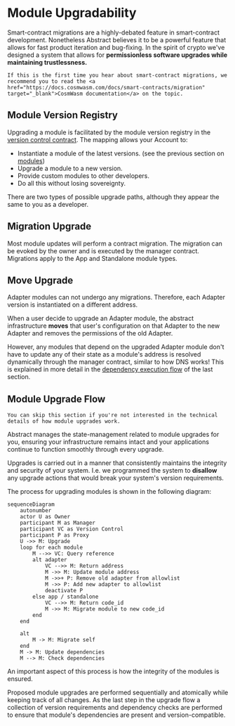 # Module Upgradability

Smart-contract migrations are a highly-debated feature in smart-contract development. Nonetheless Abstract believes it
to be a powerful feature that allows for fast product iteration and bug-fixing. In the spirit of crypto we've designed a system that
allows for **permissionless software upgrades while maintaining trustlessness.**

```admonish info
If this is the first time you hear about smart-contract migrations, we recommend you to read the <a href="https://docs.cosmwasm.com/docs/smart-contracts/migration" target="_blank">CosmWasm documentation</a> on the topic.
```

## Module Version Registry

Upgrading a module is facilitated by the module version registry in
the [version control contract](../5_platform/2_version_control.md). The mapping allows your Account to:

- Instantiate a module of the latest versions. (see the previous section on [modules](./6_module_types.md#installing-and-uninstalling-modules))
- Upgrade a module to a new version.
- Provide custom modules to other developers.
- Do all this without losing sovereignty.

There are two types of possible upgrade paths, although they appear the same to you as a developer.

## Migration Upgrade

Most module updates will perform a contract migration. The migration can be evoked by the owner and is executed by
the manager contract. Migrations apply to the App and Standalone module types.

## Move Upgrade

Adapter modules can not undergo any migrations. Therefore, each Adapter version is instantiated on a different
address.

When a user decide to upgrade an Adapter module, the abstract infrastructure **moves** that user's configuration on that Adapter  to the new Adapter and removes the permissions of the old Adapter.

However, any modules that depend on the upgraded Adapter module don't have to update any of their state as a module's address is resolved dynamically through the manager contract, similar to how DNS works! This is explained in more detail in the [dependency execution flow](./6_module_types.md#dependency-execution) of the last section.

## Module Upgrade Flow

```mermaid info
You can skip this section if you're not interested in the technical details of how module upgrades work.
```

Abstract manages the state-management related to module upgrades for you, ensuring your infrastructure remains intact and your applications continue to function smoothly through every upgrade.

Upgrades is carried out in a manner that consistently maintains the integrity and security of your system. I.e. we programmed the system to **disallow** any upgrade actions that would break your system's version requirements.

The process for upgrading modules is shown in the following diagram:

```mermaid
sequenceDiagram
    autonumber
    actor U as Owner
    participant M as Manager
    participant VC as Version Control
    participant P as Proxy
    U ->> M: Upgrade
    loop for each module
        M -->> VC: Query reference
        alt adapter
            VC -->> M: Return address
            M ->> M: Update module address
            M ->>+ P: Remove old adapter from allowlist
            M ->> P: Add new adapter to allowlist
            deactivate P
        else app / standalone
            VC -->> M: Return code_id
            M ->> M: Migrate module to new code_id
        end
    end

    alt
        M -> M: Migrate self
    end
    M -> M: Update dependencies
    M --> M: Check dependencies  
```

An important aspect of this process is how the integrity of the modules is ensured.

Proposed module upgrades are performed sequentially and atomically while keeping track of all changes. As the last step in the upgrade flow a collection of version requirements and dependency checks are performed to ensure that module's dependencies are present and version-compatible.
